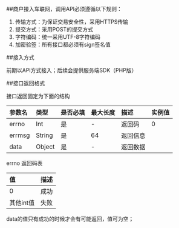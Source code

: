 ##商户接入车联网，调用API必须遵循以下规则：

1. 传输方式：为保证交易安全性，采用HTTPS传输
2. 提交方式：采用POST的提交方式
3. 字符编码：统一采用UTF-8字符编码
4. 加密验签：所有接口都必须有sign签名值

##接入方式

前期以API方式接入；后续会提供服务端SDK（PHP版）

##接口返回格式

接口返回固定为下面的结构 

|参数名 |类型|是否必填|最大长度|描述|实例值
| :------| :------ | :------ | :------ | :------ | :------
 |errno|Int|是|-|返回码|0|
 |errmsg|String|是|64|返回信息| | 
 |data |Object |是|-|返回数据| |

errno 返回码表

|值|描述
| :------| :------ 
|0|成功
|其他int值|失败

data的值只有成功的时候才会有可能返回，值可为空；















